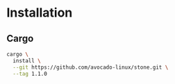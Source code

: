 # Installation

## Cargo

```bash
cargo \
  install \
  --git https://github.com/avocado-linux/stone.git \
  --tag 1.1.0
```